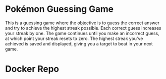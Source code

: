 <h1>Pokémon Guessing Game</h1>
This is a guessing game where the objective is to guess the correct answer and try to achieve the highest streak possible. Each correct guess increases your streak by one. The game continues until you make an incorrect guess, at which point your streak resets to zero. The highest streak you've achieved is saved and displayed, giving you a target to beat in your next game.

<h1 href="https://hub.docker.com/r/snr1s3/pokemon-guessing-game">Docker Repo</h1>
